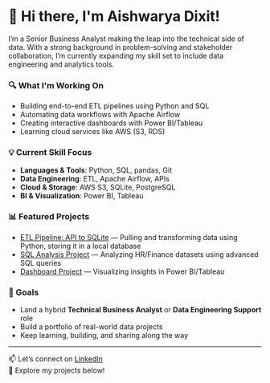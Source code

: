 # 👋 Hi there, I'm Aishwarya Dixit!

I’m a Senior Business Analyst making the leap into the technical side of data. With a strong background in problem-solving and stakeholder collaboration, I’m currently expanding my skill set to include data engineering and analytics tools.

### 🔍 What I'm Working On
- Building end-to-end ETL pipelines using Python and SQL
- Automating data workflows with Apache Airflow
- Creating interactive dashboards with Power BI/Tableau
- Learning cloud services like AWS (S3, RDS)

### 💡 Current Skill Focus
- **Languages & Tools**: Python, SQL, pandas, Git
- **Data Engineering**: ETL, Apache Airflow, APIs
- **Cloud & Storage**: AWS S3, SQLite, PostgreSQL
- **BI & Visualization**: Power BI, Tableau

### 📊 Featured Projects
- [ETL Pipeline: API to SQLite](#) — Pulling and transforming data using Python, storing it in a local database
- [SQL Analysis Project](#) — Analyzing HR/Finance datasets using advanced SQL queries
- [Dashboard Project](#) — Visualizing insights in Power BI/Tableau

### 🎯 Goals
- Land a hybrid **Technical Business Analyst** or **Data Engineering Support** role
- Build a portfolio of real-world data projects
- Keep learning, building, and sharing along the way

---

📫 Let’s connect on [LinkedIn](www.linkedin.com/in/aishwaryadixit27)  
🔗 Explore my projects below!
